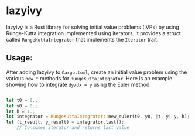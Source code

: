 # lazyivy

lazyivy is a Rust library for solving initial value problems (IVPs) 
by using Runge-Kutta integration implemented using iterators. It provides a 
struct called `RungeKuttaIntegrator` that implements the `Iterator` trait. 

## Usage: 

After adding lazyivy to `Cargo.toml`, create an initial value problem using 
the various `new_*` methods for `RungeKuttaIntegrator`. Here is an example 
showing how to integrate `dy/dx = y` using the Euler method. 

```rust

let t0 = 0.;
let y0 = 0.;
let h = 1.;
let integrator = RungeKuttaIntegrator::new_euler(t0, y0, |t, y| y, h);
let (t_result, y_result) = integrator.last(); 
    // Consumes iterator and returns last value 
```